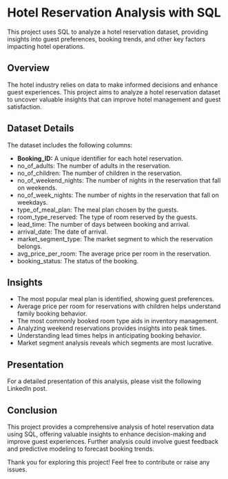 # Hotel Reservation Analysis with SQL
This project uses SQL to analyze a hotel reservation dataset, providing insights into guest preferences, booking trends, and other key factors impacting hotel operations.

## Overview
The hotel industry relies on data to make informed decisions and enhance guest experiences. This project aims to analyze a hotel reservation dataset to uncover valuable insights that can improve hotel management and guest satisfaction.

## Dataset Details
The dataset includes the following columns:

* **Booking_ID:** A unique identifier for each hotel reservation.
* no_of_adults: The number of adults in the reservation.
* no_of_children: The number of children in the reservation.
* no_of_weekend_nights: The number of nights in the reservation that fall on weekends.
* no_of_week_nights: The number of nights in the reservation that fall on weekdays.
* type_of_meal_plan: The meal plan chosen by the guests.
* room_type_reserved: The type of room reserved by the guests.
* lead_time: The number of days between booking and arrival.
* arrival_date: The date of arrival.
* market_segment_type: The market segment to which the reservation belongs.
* avg_price_per_room: The average price per room in the reservation.
* booking_status: The status of the booking.

## Insights
* The most popular meal plan is identified, showing guest preferences.
* Average price per room for reservations with children helps understand family booking behavior.
* The most commonly booked room type aids in inventory management.
* Analyzing weekend reservations provides insights into peak times.
* Understanding lead times helps in anticipating booking behavior.
* Market segment analysis reveals which segments are most lucrative.

## Presentation
For a detailed presentation of this analysis, please visit the following LinkedIn post.

## Conclusion
This project provides a comprehensive analysis of hotel reservation data using SQL, offering valuable insights to enhance decision-making and improve guest experiences. Further analysis could involve guest feedback and predictive modeling to forecast booking trends.

Thank you for exploring this project! Feel free to contribute or raise any issues.
